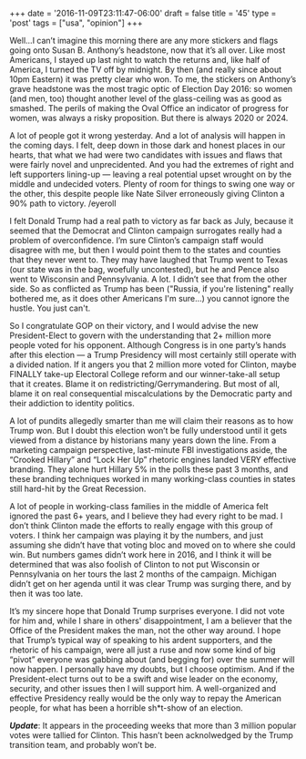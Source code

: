 +++
date = '2016-11-09T23:11:47-06:00'
draft = false
title = '45'
type = 'post'
tags = ["usa", "opinion"]
+++


Well...I can’t imagine this morning there are any more stickers and flags going onto Susan B. Anthony’s headstone, now that it’s all over. Like most Americans, I stayed up last night to watch the returns and, like half of America, I turned the TV off by midnight. By then (and really since about 10pm Eastern) it was pretty clear who won. To me, the stickers on Anthony’s grave headstone was the most tragic optic of Election Day 2016: so women (and men, too) thought another level of the glass-ceiling was as good as smashed.  The perils of making the Oval Office an indicator of progress for women, was always a risky proposition. But there is always 2020 or 2024.<br />

A lot of people got it wrong yesterday.  And a lot of analysis will happen in the coming days. I felt, deep down in those dark and honest places in our hearts, that what we had were two candidates with issues and flaws that were fairly novel and unprecidented.  And you had the extremes of right and left supporters lining-up — leaving a real potential upset wrought on by the middle and undecided voters. Plenty of room for things to swing one way or the other, this despite people like Nate Silver erroneously giving Clinton a 90% path to victory. /eyeroll<br />

I felt Donald Trump had a real path to victory as far back as July, because it seemed that the Democrat and Clinton campaign surrogates really had a problem of overconfidence. I’m sure Clinton’s campaign staff would disagree with me, but then I would point them to the states and counties that they never went to. They may have laughed that Trump went to Texas (our state was in the bag, woefully uncontested), but he and Pence also went to Wisconsin and Pennsylvania. A lot. I didn’t see that from the other side.  So as conflicted as Trump has been ("Russia, if you're listening" really bothered me, as it does other Americans I'm sure...) you cannot ignore the hustle.  You just can't. <br />

So I congratulate GOP on their victory, and I would advise the new President-Elect to govern with the understanding that 2+ million more people voted for his opponent. Although Congress is in one party’s hands after this election — a Trump Presidency will most certainly still operate with a divided nation. If it angers you that 2 million more voted for Clinton, maybe FINALLY take-up Electoral College reform and our winner-take-all setup that it creates. Blame it on redistricting/Gerrymandering. But most of all, blame it on real consequential miscalculations by the Democratic party and their addiction to identity politics.<br />

A lot of pundits allegedly smarter than me will claim their reasons as to how Trump won. But I doubt this election won’t be fully understood until it gets viewed from a distance by historians many years down the line. From a marketing campaign perspective, last-minute FBI investigations aside, the “Crooked Hillary” and “Lock Her Up” rhetoric engines landed VERY effective branding. They alone hurt Hillary 5% in the polls these past 3 months, and these branding techniques worked in many working-class counties in states still hard-hit by the Great Recession.<br />

A lot of people in working-class families in the middle of America felt ignored the past 6+ years, and I believe they had every right to be mad. I don’t think Clinton made the efforts to really engage with this group of voters. I think her campaign was playing it by the numbers, and just assuming she didn’t have that voting bloc and moved on to where she could win. But numbers games didn’t work here in 2016, and I think it will be determined that was also foolish of Clinton to not put Wisconsin or Pennsylvania on her tours the last 2 months of the campaign. Michigan didn’t get on her agenda until it was clear Trump was surging there, and by then it was too late.<br />

It’s my sincere hope that Donald Trump surprises everyone. I did not vote for him and, while I share in others' disappointment, I am a believer that the Office of the President makes the man, not the other way around. I hope that Trump’s typical way of speaking to his ardent supporters, and the rhetoric of his campaign, were all just a ruse and now some kind of big “pivot” everyone was gabbing about (and begging for) over the summer will now happen. I personally have my doubts, but I choose optimism. And if the President-elect turns out to be a swift and wise leader on the economy, security, and other issues then I will support him. A well-organized and effective Presidency really would be the only way to repay the American people, for what has been a horrible sh*t-show of an election.<br />

<i><b>Update</b></i>: It appears in the proceeding weeks that more than 3 million popular votes were tallied for Clinton. This hasn’t been acknolwedged by the Trump transition team, and probably won’t be.